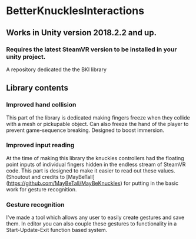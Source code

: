 # BetterKnucklesInteractions
## Works in Unity version 2018.2.2 and up.
### Requires the latest SteamVR version to be installed in your unity project.
A repository dedicated the the BKI library

## Library contents
### Improved hand collision
This part of the library is dedicated making fingers freeze when they collide with a mesh or pickupable object.
Can also freeze the hand of the player to prevent game-sequence breaking.
Designed to boost immersion.

### Improved input reading
At the time of making this library the knuckles controllers had the floating point inputs of individual fingers hidden in 
the endless stream of SteamVR code. This part is designed to make it easier to read out these values. (Shoutout and credits to [MayBeTall] (https://github.com/MayBeTall/MayBeKnuckles) for putting in the basic work for gesture recognition.

### Gesture recognition
I've made a tool which allows any user to easily create gestures and save them. In editor you can also couple these gestures to functionality in a Start-Update-Exit function based system.
